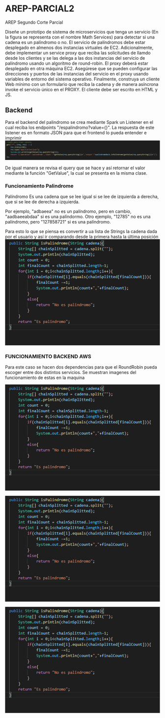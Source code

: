 # AREP-PARCIAL2
AREP Segundo Corte Parcial


Diseñe un prototipo de sistema de microservicios que tenga un servicio (En la figura se representa con el nombre Math Services) para detectar si una cadena es un palíndromo o no.  El servicio de palíndromos debe estar desplegado en almenos dos instancias virtuales de EC2. Adicionalmente, debe implementar un service proxy que reciba las solicitudes de llamdo desde los clientes  y se las delega a las dos instancias del servicio de palíndromo usando un algoritmo de round-robin. El proxy deberá estar desplegado en otra máquina EC2. Asegúrese que se pueden configurar las direcciones y puertos de las instancias del servicio en el proxy usando variables de entorno del sistema operativo.  Finalmente, construya un cliente Web mínimo con un formulario que reciba la cadena y de manera asíncrona invoke el servicio único en el PROXY. El cliente debe ser escrito en HTML y JS.


## Backend
Para el backend del palindromo se crea mediante Spark un Listener en el cual reciba los endpoints "/espalindromo?value={}". La respuesta de este listener es en formato JSON para que el frontend lo pueda entender e imprimir
![Image text](https://github.com/DiegoGonzalez2807/AREP-PARCIAL2/blob/master/images/PRIMERA.png)

De igual manera se revisa el query que se hace y así retornar el valor mediante la función "GetValue", la cual se presenta en la misma clase.

### Funcionamiento Palindrome
Palíndromo Es una cadena que se lee igual si se lee de izquierda a derecha, que si se lee de derecha a izquierda.

Por ejemplo, "adbaeea" no es un palíndromo, pero en cambio, "aadbaeeabdaa" si es una palíndormo.
Otro ejemplo, "12785" no es una palíndromo, pero "127858721" si es una palíndromo.


Para esto lo que se piensa es convertir a ua lista de Strings la cadena dada por el usuario y así ir comparando desde la primera hasta la última posición
![Image text](https://github.com/DiegoGonzalez2807/AREP-PARCIAL2/blob/master/images/SEGUNDA.png)


### FUNCIONAMIENTO BACKEND AWS

Para este caso se hacen dos dependencias para que el RoundRobin pueda escoger entre dos distintos servicios. Se muestran imagenes del funcionamiento de estas en la maquina

![Image text](https://github.com/DiegoGonzalez2807/AREP-PARCIAL2/blob/master/images/SEGUNDA.png)


![Image text](https://github.com/DiegoGonzalez2807/AREP-PARCIAL2/blob/master/images/SEGUNDA.png)


![Image text](https://github.com/DiegoGonzalez2807/AREP-PARCIAL2/blob/master/images/SEGUNDA.png)


